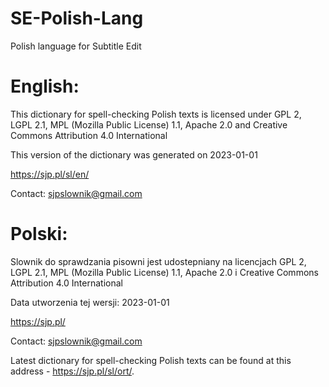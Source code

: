 # SE-Polish-Lang
Polish language for Subtitle Edit

English:
========

This dictionary for spell-checking Polish texts is licensed under
GPL 2, LGPL 2.1, MPL (Mozilla Public License) 1.1, Apache 2.0 and
Creative Commons Attribution 4.0 International

This version of the dictionary was generated on 2023-01-01

https://sjp.pl/sl/en/

Contact: sjpslownik@gmail.com


Polski:
=======

Slownik do sprawdzania pisowni jest udostepniany na licencjach
GPL 2, LGPL 2.1, MPL (Mozilla Public License) 1.1, Apache 2.0 i
Creative Commons Attribution 4.0 International

Data utworzenia tej wersji: 2023-01-01

https://sjp.pl/

Contact: sjpslownik@gmail.com

Latest dictionary for spell-checking Polish texts can be found at this address - https://sjp.pl/sl/ort/.
